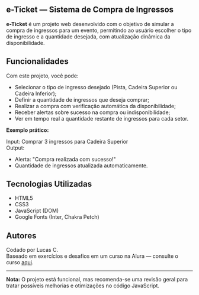 ## e-Ticket — Sistema de Compra de Ingressos

**e-Ticket** é um projeto web desenvolvido com o objetivo de simular a compra de ingressos para um evento, permitindo ao usuário escolher o tipo de ingresso e a quantidade desejada, com atualização dinâmica da disponibilidade.

## Funcionalidades

Com este projeto, você pode:

- Selecionar o tipo de ingresso desejado (Pista, Cadeira Superior ou Cadeira Inferior);
- Definir a quantidade de ingressos que deseja comprar;
- Realizar a compra com verificação automática da disponibilidade;
- Receber alertas sobre sucesso na compra ou indisponibilidade;
- Ver em tempo real a quantidade restante de ingressos para cada setor.

**Exemplo prático:**

Input: Comprar 3 ingressos para Cadeira Superior  
Output:  
- Alerta: "Compra realizada com sucesso!"  
- Quantidade de ingressos atualizada automaticamente.

## Tecnologias Utilizadas

- HTML5
- CSS3
- JavaScript (DOM)
- Google Fonts (Inter, Chakra Petch)

## Autores

Codado por Lucas C.  
Baseado em exercícios e desafios em um curso na Alura — consulte o curso [aqui](https://cursos.alura.com.br/course/logica-programacao-praticando-desafios).

---

**Nota:** O projeto está funcional, mas recomenda-se uma revisão geral para tratar possíveis melhorias e otimizações no código JavaScript.
